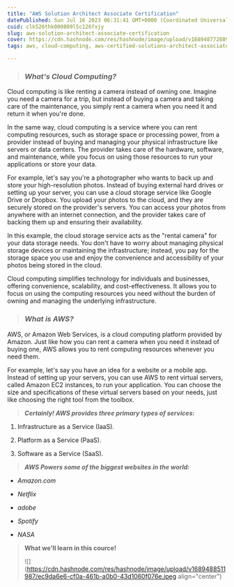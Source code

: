 ```yaml
---
title: "AWS Solution Architect Associate Certification"
datePublished: Sun Jul 16 2023 06:31:41 GMT+0000 (Coordinated Universal Time)
cuid: clk526thk000809l5c126fxjy
slug: aws-solution-architect-associate-certification
cover: https://cdn.hashnode.com/res/hashnode/image/upload/v1689487728894/407b6e40-58b1-4a56-bbf1-9cb7ba378ba2.jpeg
tags: aws, cloud-computing, aws-certified-solutions-architect-associate, shubhamlondhe, tws

---
```


> ### ***What's Cloud Computing?***

Cloud computing is like renting a camera instead of owning one. Imagine you need a camera for a trip, but instead of buying a camera and taking care of the maintenance, you simply rent a camera when you need it and return it when you're done.

In the same way, cloud computing is a service where you can rent computing resources, such as storage space or processing power, from a provider instead of buying and managing your physical infrastructure like servers or data centers. The provider takes care of the hardware, software, and maintenance, while you focus on using those resources to run your applications or store your data.

For example, let's say you're a photographer who wants to back up and store your high-resolution photos. Instead of buying external hard drives or setting up your server, you can use a cloud storage service like Google Drive or Dropbox. You upload your photos to the cloud, and they are securely stored on the provider's servers. You can access your photos from anywhere with an internet connection, and the provider takes care of backing them up and ensuring their availability.

In this example, the cloud storage service acts as the "rental camera" for your data storage needs. You don't have to worry about managing physical storage devices or maintaining the infrastructure; instead, you pay for the storage space you use and enjoy the convenience and accessibility of your photos being stored in the cloud.

Cloud computing simplifies technology for individuals and businesses, offering convenience, scalability, and cost-effectiveness. It allows you to focus on using the computing resources you need without the burden of owning and managing the underlying infrastructure.

> ### ***What is AWS?***

AWS, or Amazon Web Services, is a cloud computing platform provided by Amazon. Just like how you can rent a camera when you need it instead of buying one, AWS allows you to rent computing resources whenever you need them.

For example, let's say you have an idea for a website or a mobile app. Instead of setting up your servers, you can use AWS to rent virtual servers, called Amazon EC2 instances, to run your application. You can choose the size and specifications of these virtual servers based on your needs, just like choosing the right tool from the toolbox.

> ***Certainly! AWS provides three primary types of services:***

1. Infrastructure as a Service (IaaS).
    
2. Platform as a Service (PaaS).
    
3. Software as a Service (SaaS).
    

> ***AWS Powers some of the biggest websites in the world:***

* *Amazon.com*
    
* *Netflix*
    
* *adobe*
    
* *Spotify*
    
* *NASA*
    

> **What we'll learn in this cource!**
> 
> ![](https://cdn.hashnode.com/res/hashnode/image/upload/v1689488511987/ec9da6e6-cf0a-461b-a0b0-43d1060f076e.jpeg align="center")